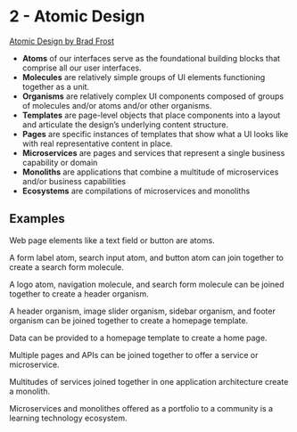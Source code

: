 # 2 - Atomic Design
[Atomic Design by Brad Frost](http://atomicdesign.bradfrost.com/)

* **Atoms** of our interfaces serve as the foundational building blocks that comprise all our user interfaces.
* **Molecules** are relatively simple groups of UI elements functioning together as a unit. 
* **Organisms** are relatively complex UI components composed of groups of molecules and/or atoms and/or other organisms. 
* **Templates** are page-level objects that place components into a layout and articulate the design’s underlying content structure.
* **Pages** are specific instances of templates that show what a UI looks like with real representative content in place.
* **Microservices** are pages and services that represent a single business capability or domain
* **Monoliths** are applications that combine a multitude of microservices and/or business capabilities
* **Ecosystems** are compilations of microservices and monoliths 

## Examples
Web page elements like a text field or button are atoms.

A form label atom, search input atom, and button atom can join together to create a search form molecule.

A logo atom, navigation molecule, and search form molecule can be joined together to create a header organism.

A header organism, image slider organism, sidebar organism, and footer organism can be joined together to create a homepage template.

Data can be provided to a homepage template to create a home page.

Multiple pages and APIs can be joined together to offer a service or microservice.

Multitudes of services joined together in one application architecture create a monolith.

Microservices and monolithes offered as a portfolio to a community is a learning technology ecosystem.

